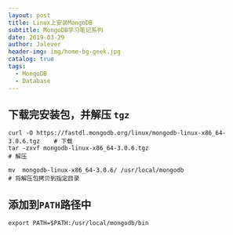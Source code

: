 ```yaml
---
layout: post
title: Linux上安装MongoDB
subtitle: MongoDB学习笔记系列
date: 2019-03-29
author: Jalever
header-img: img/home-bg-geek.jpg
catalog: true
tags:
  - MongoDB
  - Database
---
```


## 下载完安装包，并解压 `tgz`
```
curl -O https://fastdl.mongodb.org/linux/mongodb-linux-x86_64-3.0.6.tgz    # 下载
tar -zxvf mongodb-linux-x86_64-3.0.6.tgz                                   # 解压

mv  mongodb-linux-x86_64-3.0.6/ /usr/local/mongodb                         # 将解压包拷贝到指定目录
```

## 添加到`PATH`路径中
```
export PATH=$PATH:/usr/local/mongodb/bin
```